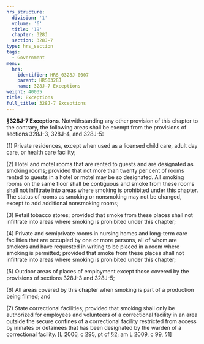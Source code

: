 ```yaml
---
hrs_structure:
  division: '1'
  volume: '6'
  title: '19'
  chapter: 328J
  section: 328J-7
type: hrs_section
tags:
  - Government
menu:
  hrs:
    identifier: HRS_0328J-0007
    parent: HRS0328J
    name: 328J-7 Exceptions
weight: 40035
title: Exceptions
full_title: 328J-7 Exceptions
---
```

**§328J-7 Exceptions**. Notwithstanding any other provision of this chapter to the contrary, the following areas shall be exempt from the provisions of sections 328J-3, 328J-4, and 328J-5:

(1) Private residences, except when used as a licensed child care, adult day care, or health care facility;

(2) Hotel and motel rooms that are rented to guests and are designated as smoking rooms; provided that not more than twenty per cent of rooms rented to guests in a hotel or motel may be so designated. All smoking rooms on the same floor shall be contiguous and smoke from these rooms shall not infiltrate into areas where smoking is prohibited under this chapter. The status of rooms as smoking or nonsmoking may not be changed, except to add additional nonsmoking rooms;

(3) Retail tobacco stores; provided that smoke from these places shall not infiltrate into areas where smoking is prohibited under this chapter;

(4) Private and semiprivate rooms in nursing homes and long-term care facilities that are occupied by one or more persons, all of whom are smokers and have requested in writing to be placed in a room where smoking is permitted; provided that smoke from these places shall not infiltrate into areas where smoking is prohibited under this chapter;

(5) Outdoor areas of places of employment except those covered by the provisions of sections 328J-3 and 328J-5;

(6) All areas covered by this chapter when smoking is part of a production being filmed; and

(7) State correctional facilities; provided that smoking shall only be authorized for employees and volunteers of a correctional facility in an area outside the secure confines of a correctional facility restricted from access by inmates or detainees that has been designated by the warden of a correctional facility. [L 2006, c 295, pt of §2; am L 2009, c 99, §1]